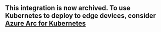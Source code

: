 ## This integration is now archived. To use Kubernetes to deploy to edge devices, consider [Azure Arc for Kubernetes](https://docs.microsoft.com/azure/azure-arc/kubernetes/overview)
